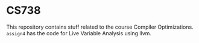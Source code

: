 # CS738
This repository contains stuff related to the course Compiler Optimizations.
`assign4` has the code for Live Variable Analysis using llvm.
